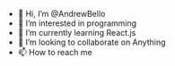 - 👋 Hi, I’m @AndrewBello
- 👀 I’m interested in programming
- 🌱 I’m currently learning React.js
- 💞️ I’m looking to collaborate on Anything
- 📫 How to reach me 

<!---
AndrewBello/AndrewBello is a ✨ special ✨ repository because its `README.md` (this file) appears on your GitHub profile.
You can click the Preview link to take a look at your changes.
--->
